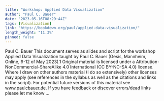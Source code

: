 ```yaml
---
title: "Workshop: Applied Data Visualization"
author: "Paul C. Bauer"
date: "2023-05-16T08:29:44Z"
tags: [Visualization]
link: "https://bookdown.org/paul/applied-data-visualization/"
length_weight: "11.3%"
pinned: false
---
```


Paul C. Bauer This document serves as slides and script for the workshop Applied Data Visualization taught by Paul C. Bauer (Gesis, Mannheim, Online, 9-12 of May 2023).1 Original material is licensed under a Attribution-NonCommercial-ShareAlike 4.0 International (CC BY-NC-SA 4.0) license. Where I draw on other authors material (I do so extensively) other licenses may apply (see references in the syllabus as well as the citations and links in the script). For potential future versions of this material see www.paulcbauer.de. If you have feedback or discover errors/dead links please let me know ...
